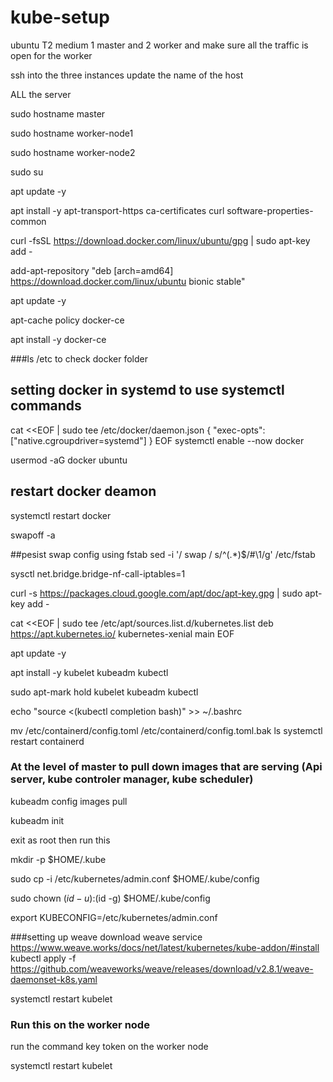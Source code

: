 # kube-setup

ubuntu T2 medium 1 master and 2 worker and make sure all the traffic is open for the worker 

ssh into the three instances 
update the name of the host 

ALL the server 

sudo hostname master 

sudo hostname worker-node1 

sudo hostname worker-node2

sudo su 

apt update -y

apt install -y apt-transport-https ca-certificates curl software-properties-common

curl -fsSL https://download.docker.com/linux/ubuntu/gpg | sudo apt-key add -

add-apt-repository "deb [arch=amd64] https://download.docker.com/linux/ubuntu bionic stable"

apt update -y

apt-cache policy docker-ce

apt install -y docker-ce

###ls /etc to check docker folder

## setting docker in systemd to use systemctl commands 
cat <<EOF | sudo tee /etc/docker/daemon.json
{
"exec-opts": ["native.cgroupdriver=systemd"]
}
EOF
systemctl enable --now docker

usermod -aG docker ubuntu
## restart docker deamon 
systemctl restart docker

swapoff -a

##pesist swap config using fstab
sed -i '/ swap / s/^\(.*\)$/#\1/g' /etc/fstab

sysctl net.bridge.bridge-nf-call-iptables=1

curl -s https://packages.cloud.google.com/apt/doc/apt-key.gpg | sudo apt-key add -

cat <<EOF | sudo tee /etc/apt/sources.list.d/kubernetes.list
deb https://apt.kubernetes.io/ kubernetes-xenial main
EOF


apt update -y

apt install -y kubelet kubeadm kubectl

sudo apt-mark hold kubelet kubeadm kubectl

echo "source <(kubectl completion bash)" >> ~/.bashrc


mv /etc/containerd/config.toml /etc/containerd/config.toml.bak
ls
systemctl restart containerd


### At the level of master to pull down images that are serving (Api server, kube controler manager, kube scheduler)

kubeadm config images pull

kubeadm init

exit as root then run this 

mkdir -p $HOME/.kube 

sudo cp -i /etc/kubernetes/admin.conf $HOME/.kube/config

sudo chown $(id -u):$(id -g) $HOME/.kube/config

export KUBECONFIG=/etc/kubernetes/admin.conf



###setting up weave download weave service  
https://www.weave.works/docs/net/latest/kubernetes/kube-addon/#install
kubectl apply -f https://github.com/weaveworks/weave/releases/download/v2.8.1/weave-daemonset-k8s.yaml


systemctl restart kubelet 



### Run this on the worker node 
run the command key token on the worker node

systemctl restart kubelet 
